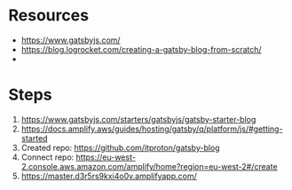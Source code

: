 # Resources
- https://www.gatsbyjs.com/
- https://blog.logrocket.com/creating-a-gatsby-blog-from-scratch/
- 

# Steps

1. https://www.gatsbyjs.com/starters/gatsbyjs/gatsby-starter-blog
2. https://docs.amplify.aws/guides/hosting/gatsby/q/platform/js/#getting-started
3. Created repo: https://github.com/itproton/gatsby-blog
4. Connect repo: https://eu-west-2.console.aws.amazon.com/amplify/home?region=eu-west-2#/create
5. https://master.d3r5rs9kxi4o0v.amplifyapp.com/